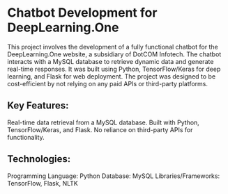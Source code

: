 # Chatbot Development for DeepLearning.One
This project involves the development of a fully functional chatbot for the DeepLearning.One website, a subsidiary of DotCOM Infotech. The chatbot interacts with a MySQL database to retrieve dynamic data and generate real-time responses. It was built using Python, TensorFlow/Keras for deep learning, and Flask for web deployment. The project was designed to be cost-efficient by not relying on any paid APIs or third-party platforms.
## Key Features:
Real-time data retrieval from a MySQL database.
Built with Python, TensorFlow/Keras, and Flask.
No reliance on third-party APIs for functionality.
## Technologies:
Programming Language: Python
Database: MySQL
Libraries/Frameworks: TensorFlow, Flask, NLTK
